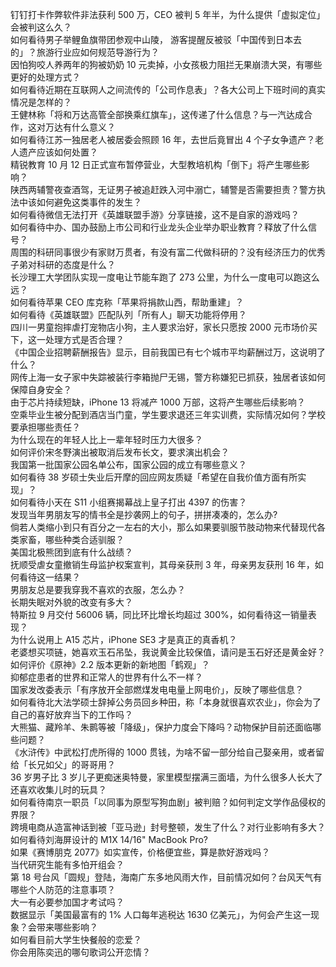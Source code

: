 钉钉打卡作弊软件非法获利 500 万，CEO 被判 5 年半，为什么提供「虚拟定位」会被判这么久？  
如何看待男子举鲤鱼旗带团参观中山陵， 游客提醒反被驳「中国传到日本去的」？旅游行业应如何规范导游行为？  
因怕狗咬人养两年的狗被奶奶 10 元卖掉，小女孩极力阻拦无果崩溃大哭，有哪些更好的处理方式？  
如何看待近期在互联网人之间流传的「公司作息表」？各大公司上下班时间的真实情况是怎样的？  
王健林称「将和万达高管全部换乘红旗车」，这传递了什么信息？与一汽达成合作，这对万达有什么意义？  
如何看待江苏一独居老人被居委会照顾 16 年，去世后竟冒出 4 个子女争遗产？老人遗产应该如何处置？  
精锐教育 10 月 12 日正式宣布暂停营业，大型教培机构「倒下」将产生哪些影响？  
陕西两辅警夜查酒驾，无证男子被追赶跌入河中溺亡，辅警是否需要担责？警方执法中该如何避免这类事件的发生？  
如何看待微信无法打开《英雄联盟手游》分享链接，这不是自家的游戏吗？  
如何看待中办、国办鼓励上市公司和行业龙头企业举办职业教育？释放了什么信号？  
周围的科研同事很少有家财万贯者，有没有富二代做科研的？没有经济压力的优秀子弟对科研的态度是什么？  
长沙理工大学团队实现一度电让节能车跑了 273 公里，为什么一度电可以跑这么远？  
如何看待苹果 CEO 库克称「苹果将捐款山西，帮助重建」？  
如何看待《英雄联盟》匹配队列「所有人」聊天功能将停用？  
四川一男童抱摔虐打宠物店小狗，主人要求治好，家长只愿按 2000 元市场价买下，这一处理方式是否合理？  
《中国企业招聘薪酬报告》显示，目前我国已有七个城市平均薪酬过万，这说明了什么？  
网传上海一女子家中失踪被装行李箱抛尸无锡，警方称嫌犯已抓获，独居者该如何保障自身安全？  
由于芯片持续短缺，iPhone 13 将减产 1000 万部，这将产生哪些后续影响？  
空乘毕业生被分配到酒店当门童，学生要求退还三年实训费，实际情况如何？学校要承担哪些责任？  
为什么现在的年轻人比上一辈年轻时压力大很多？  
如何评价宋冬野演出被取消后发布长文，要求演出机会？  
我国第一批国家公园名单公布，国家公园的成立有哪些意义？  
如何看待 38 岁硕士失业后开摩的回应网友质疑「希望在自我价值方面有所实现」？  
如何看待小天在 S11 小组赛揭幕战上皇子打出 4397 的伤害？  
发现当年男朋友写的情书全是抄袭网上的句子，拼拼凑凑的，怎么办?  
倘若人类缩小到只有百分之一左右的大小，那么如果要驯服节肢动物来代替现代各类家畜，哪些种类合适驯服？  
美国北极熊团到底有什么战绩？  
抚顺受虐女童撤销生母监护权案宣判，其母亲获刑 3 年，母亲男友获刑 16 年，如何看待这一结果？  
男朋友总是要我穿我不喜欢的衣服，怎么办？  
长期失眠对外貌的改变有多大？  
特斯拉 9 月交付 56006 辆，同比环比增长均超过 300%，如何看待这一销量表现？  
为什么说用上 A15 芯片，iPhone SE3 才是真正的真香机？  
老婆想买项链，她喜欢玉石吊坠，我说黄金比较保值，请问是玉石好还是黄金好？  
如何评价《原神》2.2 版本更新的新地图「鹤观」？  
抑郁症患者的世界和正常人的世界有什么不一样？  
国家发改委表示「有序放开全部燃煤发电电量上网电价」，反映了哪些信息？  
如何看待北大法学硕士辞掉公务员回乡种田，称「本身就很喜欢农业」，你会为了自己的喜好放弃当下的工作吗？  
大熊猫、藏羚羊、朱鹮等被「降级」，保护力度会下降吗？动物保护目前还面临哪些问题？  
《水浒传》中武松打虎所得的 1000 贯钱，为啥不留一部分给自己娶亲用，或者留给「长兄如父」的哥哥用？  
36 岁男子比 3 岁儿子更痴迷奥特曼，家里模型摆满三面墙，为什么很多人长大了还喜欢收集儿时的玩具？  
如何看待南京一职员「以同事为原型写狗血剧」被判赔？如何判定文学作品侵权的界限？  
跨境电商从造富神话到被「亚马逊」封号整顿，发生了什么？对行业影响有多大？  
如何看待刘海屏设计的 M1X 14/16" MacBook Pro?  
如果《赛博朋克 2077》如实宣传，价格便宜些，算是款好游戏吗？  
当代研究生能有多怕开组会？  
第 18 号台风「圆规」登陆，海南广东多地风雨大作，目前情况如何？台风天气有哪些个人防范的注意事项？  
大一有必要参加国才考试吗？  
数据显示「美国最富有的 1% 人口每年逃税达 1630 亿美元」，为何会产生这一现象？会带来哪些影响？  
如何看目前大学生快餐般的恋爱？  
你会用陈奕迅的哪句歌词公开恋情？  
